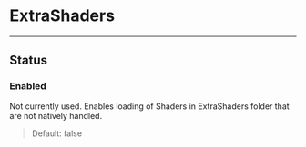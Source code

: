 # ExtraShaders

---

## Status

### Enabled

 Not currently used. Enables loading of Shaders in ExtraShaders folder that are not natively handled.

>Default: false
